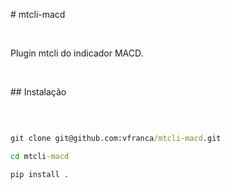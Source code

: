 \# mtcli-macd

&nbsp; 

Plugin mtcli do indicador MACD.

&nbsp; 

\## Instalação

&nbsp; 

```cmd

git clone git@github.com:vfranca/mtcli-macd.git  

cd mtcli-macd  

pip install .  

```

&nbsp; 

